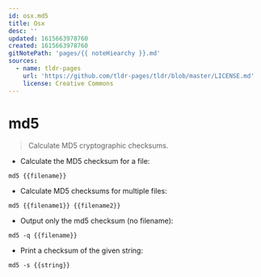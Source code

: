 ```yaml
---
id: osx.md5
title: Osx
desc: ''
updated: 1615663978760
created: 1615663978760
gitNotePath: 'pages/{{ noteHiearchy }}.md'
sources:
  - name: tldr-pages
    url: 'https://github.com/tldr-pages/tldr/blob/master/LICENSE.md'
    license: Creative Commons
---
```

# md5

> Calculate MD5 cryptographic checksums.

- Calculate the MD5 checksum for a file:

`md5 {{filename}}`

- Calculate MD5 checksums for multiple files:

`md5 {{filename1}} {{filename2}}`

- Output only the md5 checksum (no filename):

`md5 -q {{filename}}`

- Print a checksum of the given string:

`md5 -s {{string}}`

